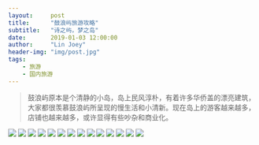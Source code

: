 ```yaml
---
layout:     post
title:      "鼓浪屿旅游攻略"
subtitle:   "诗之屿，梦之岛"
date:       2019-01-03 12:00:00
author:     "Lin Joey"
header-img: "img/post.jpg"
tags:
    - 旅游
    - 国内旅游
---
```

>鼓浪屿原本是个清静的小岛，岛上民风淳朴，有着许多华侨盖的漂亮建筑，大家都很羡慕鼓浪屿所呈现的慢生活和小清新。现在岛上的游客越来越多，店铺也越来越多，或许显得有些吵杂和商业化。

![](https://linjoey-image.oss-cn-beijing.aliyuncs.com/我是驴友-鼓浪屿旅游攻略_页面_01.jpg)
![](https://linjoey-image.oss-cn-beijing.aliyuncs.com/我是驴友-鼓浪屿旅游攻略_页面_02.jpg)
![](https://linjoey-image.oss-cn-beijing.aliyuncs.com/我是驴友-鼓浪屿旅游攻略_页面_03.jpg)
![](https://linjoey-image.oss-cn-beijing.aliyuncs.com/我是驴友-鼓浪屿旅游攻略_页面_04.jpg)
![](https://linjoey-image.oss-cn-beijing.aliyuncs.com/我是驴友-鼓浪屿旅游攻略_页面_05.jpg)
![](https://linjoey-image.oss-cn-beijing.aliyuncs.com/我是驴友-鼓浪屿旅游攻略_页面_06.jpg)
![](https://linjoey-image.oss-cn-beijing.aliyuncs.com/我是驴友-鼓浪屿旅游攻略_页面_07.jpg)
![](https://linjoey-image.oss-cn-beijing.aliyuncs.com/我是驴友-鼓浪屿旅游攻略_页面_08.jpg)
![](https://linjoey-image.oss-cn-beijing.aliyuncs.com/我是驴友-鼓浪屿旅游攻略_页面_09.jpg)
![](https://linjoey-image.oss-cn-beijing.aliyuncs.com/我是驴友-鼓浪屿旅游攻略_页面_10.jpg)
![](https://linjoey-image.oss-cn-beijing.aliyuncs.com/我是驴友-鼓浪屿旅游攻略_页面_11.jpg)
![](https://linjoey-image.oss-cn-beijing.aliyuncs.com/我是驴友-鼓浪屿旅游攻略_页面_12.jpg)
![](https://linjoey-image.oss-cn-beijing.aliyuncs.com/我是驴友-鼓浪屿旅游攻略_页面_13.jpg)
![](https://linjoey-image.oss-cn-beijing.aliyuncs.com/我是驴友-鼓浪屿旅游攻略_页面_14.jpg)
